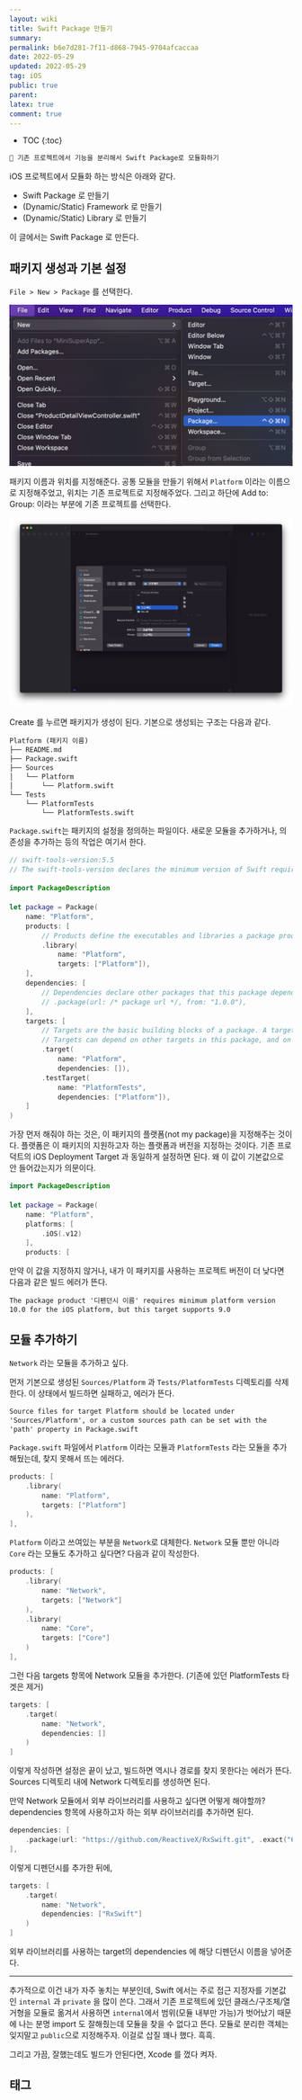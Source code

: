 ```yaml
---
layout: wiki
title: Swift Package 만들기
summary: 
permalink: b6e7d281-7f11-d868-7945-9704afcaccaa
date: 2022-05-29
updated: 2022-05-29
tag: iOS 
public: true
parent: 
latex: true
comment: true
---
```


* TOC
{:toc}

```markdown
📌 기존 프로젝트에서 기능을 분리해서 Swift Package로 모듈화하기
```

iOS 프로젝트에서 모듈화 하는 방식은 아래와 같다.
- Swift Package 로 만들기
- (Dynamic/Static) Framework 로 만들기
- (Dynamic/Static) Library 로 만들기

이 글에서는 Swift Package 로 만든다.

## 패키지 생성과 기본 설정

`File > New > Package` 를 선택한다.

![File > New > Package](/assets/img/create-SPM/file-new-package.png)

패키지 이름과 위치를 지정해준다. 공통 모듈을 만들기 위해서 `Platform` 이라는 이름으로 지정해주었고, 위치는 기존 프로젝트로 지정해주었다. 그리고 하단에 Add to: Group: 이라는 부분에 기존 프로젝트를 선택한다.

![create Package](/assets/img/create-SPM/create-package.png)

Create 를 누르면 패키지가 생성이 된다. 기본으로 생성되는 구조는 다음과 같다.

```
Platform (패키지 이름)
├── README.md
├── Package.swift
├── Sources
│   └── Platform
│       └── Platform.swift
└── Tests
    └── PlatformTests
        └── PlatformTests.swift
```

`Package.swift`는 패키지의 설정을 정의하는 파일이다. 새로운 모듈을 추가하거나, 의존성을 추가하는 등의 작업은 여기서 한다.

```swift
// swift-tools-version:5.5
// The swift-tools-version declares the minimum version of Swift required to build this package.

import PackageDescription

let package = Package(
    name: "Platform",
    products: [
        // Products define the executables and libraries a package produces, and make them visible to other packages.
        .library(
            name: "Platform",
            targets: ["Platform"]),
    ],
    dependencies: [
        // Dependencies declare other packages that this package depends on.
        // .package(url: /* package url */, from: "1.0.0"),
    ],
    targets: [
        // Targets are the basic building blocks of a package. A target can define a module or a test suite.
        // Targets can depend on other targets in this package, and on products in packages this package depends on.
        .target(
            name: "Platform",
            dependencies: []),
        .testTarget(
            name: "PlatformTests",
            dependencies: ["Platform"]),
    ]
)
```

가장 먼저 해줘야 하는 것은, 이 패키지의 플랫폼(not my package)을 지정해주는 것이다. 플랫폼은 이 패키지의 지원하고자 하는 플랫폼과 버전을 지정하는 것이다. 기존 프로덕트의 iOS Deployment Target 과 동일하게 설정하면 된다. 왜 이 값이 기본값으로 안 들어갔는지가 의문이다. 


```swift
import PackageDescription

let package = Package(
    name: "Platform",
    platforms: [
        .iOS(.v12)
    ],
    products: [
```

만약 이 값을 지정하지 않거나, 내가 이 패키지를 사용하는 프로젝트 버전이 더 낮다면 다음과 같은 빌드 에러가 뜬다.

```
The package product '디펜던시 이름' requires minimum platform version 10.0 for the iOS platform, but this target supports 9.0
```

## 모듈 추가하기

`Network` 라는 모듈을 추가하고 싶다.

먼저 기본으로 생성된 `Sources/Platform` 과 `Tests/PlatformTests` 디렉토리를 삭제한다. 이 상태에서 빌드하면 실패하고, 에러가 뜬다.

```
Source files for target Platform should be located under 'Sources/Platform', or a custom sources path can be set with the 'path' property in Package.swift
```

`Package.swift` 파일에서 `Platform` 이라는 모듈과 `PlatformTests` 라는 모듈을 추가해뒀는데, 찾지 못해서 뜨는 에러다.


```swift
products: [
    .library(
        name: "Platform",
        targets: ["Platform"]
    ),
],
```

`Platform` 이라고 쓰여있는 부분을 `Network`로 대체한다. `Network` 모듈 뿐만 아니라 `Core` 라는 모듈도 추가하고 싶다면? 다음과 같이 작성한다.

```swift
products: [
    .library(
        name: "Network",
        targets: ["Network"]
    ),
    .library(
        name: "Core",
        targets: ["Core"]
    )
],
```

그런 다음 targets 항목에 Network 모듈을 추가한다. (기존에 있던 PlatformTests 타겟은 제거)

```swift
targets: [
    .target(
        name: "Network",
        dependencies: []
    )
]
```

이렇게 작성하면 설정은 끝이 났고, 빌드하면 역시나 경로를 찾지 못한다는 에러가 뜬다. Sources 디렉토리 내에 Network 디렉토리를 생성하면 된다.

만약 Network 모듈에서 외부 라이브러리를 사용하고 싶다면 어떻게 해야할까? dependencies 항목에 사용하고자 하는 외부 라이브러리를 추가하면 된다. 

```swift
dependencies: [
    .package(url: "https://github.com/ReactiveX/RxSwift.git", .exact("6.5.0"))
],
```

이렇게 디펜던시를 추가한 뒤에,

```swift
targets: [
    .target(
        name: "Network",
        dependencies: ["RxSwift"]
    )
]
```

외부 라이브러리를 사용하는 target의 dependencies 에 해당 디펜던시 이름을 넣어준다.

---

추가적으로 이건 내가 자주 놓치는 부분인데, Swift 에서는 주로 접근 지정자를 기본값인 `internal` 과 `private` 을 많이 쓴다. 그래서 기존 프로젝트에 있던 클래스/구조체/열거형을 모듈로 옮겨서 사용하면 `internal`에서 범위(모듈 내부만 가능)가 벗어났기 때문에 나는 분명 import 도 잘해줬는데 모듈을 찾을 수 없다고 뜬다. 모듈로 분리한 객체는 잊지말고 `public`으로 지정해주자. 이걸로 삽질 꽤나 했다. 흑흑.

그리고 가끔, 잘했는데도 빌드가 안된다면, Xcode 를 껐다 켜자.

## 태그

